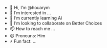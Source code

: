 - 👋 Hi, I’m @houarym
- 👀 I’m interested in ...
- 🌱 I’m currently learning Ai
- 💞️ I’m looking to collaborate on Better Choices
- 📫 How to reach me ...
- 😄 Pronouns: Him
- ⚡ Fun fact: ...

<!---
houarym/houarym is a ✨ special ✨ repository because its `README.md` (this file) appears on your GitHub profile.
You can click the Preview link to take a look at your changes.
--->
